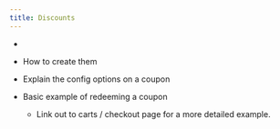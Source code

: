 ```yaml
---
title: Discounts
---
```





* 
* How to create them
* Explain the config options on a coupon


* Basic example of redeeming a coupon
	* Link out to carts / checkout page for a more detailed example.